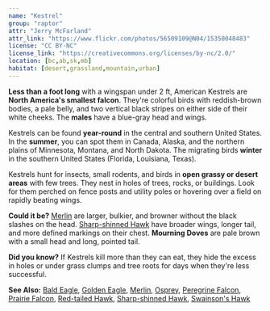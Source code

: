 ```yaml
---
name: "Kestrel"
group: "raptor"
attr: "Jerry McFarland"
attr_link: "https://www.flickr.com/photos/56509109@N04/15350048483"
license: "CC BY-NC"
license_link: "https://creativecommons.org/licenses/by-nc/2.0/"
location: [bc,ab,sk,mb]
habitat: [desert,grassland,mountain,urban]
---
```

**Less than a foot long** with a wingspan under 2 ft, American Kestrels are **North America's smallest falcon**. They're colorful birds with reddish-brown bodies, a pale belly, and two vertical black stripes on either side of their white cheeks. The **males** have a blue-gray head and wings.

Kestrels can be found **year-round** in the central and southern United States. In the **summer**, you can spot them  in Canada, Alaska, and the northern plains of Minnesota, Montana, and North Dakota. The migrating birds **winter** in the southern United States (Florida, Louisiana, Texas).

Kestrels hunt for insects, small rodents, and birds in **open grassy or desert areas** with few trees. They nest in holes of trees, rocks, or buildings. Look for them perched on fence posts and utility poles or hovering over a field on rapidly beating wings.

**Could it be?** [Merlin](/birds/merlin/) are larger, bulkier, and browner without the black slashes on the head. [Sharp-shinned Hawk](/birds/shshawk/) have broader wings, longer tail, and more defined markings on their chest. **Mourning Doves** are pale brown with a small head and long, pointed tail.

**Did you know?** If Kestrels kill more than they can eat, they hide the excess in holes or under grass clumps and tree roots for days when they're less successful.

<!-- generated, do not edit -->
**See Also:**
[Bald Eagle](/birds/baldeagle/),
[Golden Eagle](/birds/goldeagl/),
[Merlin](/birds/merlin/),
[Osprey](/birds/osprey/),
[Peregrine Falcon](/birds/peregrine/),
[Prairie Falcon](/birds/prafalc/),
[Red-tailed Hawk](/birds/redtail/),
[Sharp-shinned Hawk](/birds/shshawk/),
[Swainson's Hawk](/birds/swahawk/)
